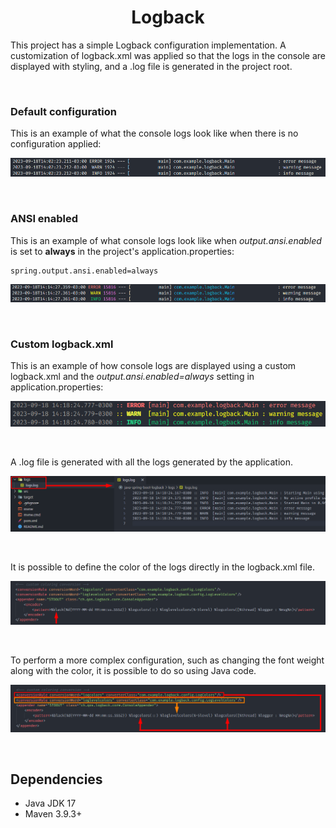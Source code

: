 <h1 align="center"><strong>Logback</strong></h1>

This project has a simple Logback configuration implementation. A customization of logback.xml was applied so that the logs in the console are displayed with styling, and a .log file is generated in the project root.

&nbsp;

### **Default configuration**

This is an example of what the console logs look like when there is no configuration applied:

<div align="center">
	<img src="resources/img/logback-default.png">
</div>

&nbsp;

### **ANSI enabled**

This is an example of what console logs look like when *output.ansi.enabled* is set to **always** in the project's application.properties:

```properties
spring.output.ansi.enabled=always
```

<div align="center">
	<img src="resources/img/logback-ansi-enabled.png">
</div>

&nbsp;

### **Custom logback.xml**

This is an example of how console logs are displayed using a custom logback.xml and the *output.ansi.enabled=always* setting in application.properties:

<div align="center">
	<img src="resources/img/custom-logback.png">
</div>

&nbsp;

A .log file is generated with all the logs generated by the application.

<div align="center">
	<img src="resources/img/logs-file.png">
</div>

&nbsp;

It is possible to define the color of the logs directly in the logback.xml file.

<div align="center">
	<img src="resources/img/custom-colors-black.png">
</div>

&nbsp;

To perform a more complex configuration, such as changing the font weight along with the color, it is possible to do so using Java code.

<div align="center">
	<img src="resources/img/custom-colors-xml.png">
</div>

&nbsp;

## **Dependencies**

- Java JDK 17
- Maven 3.9.3+